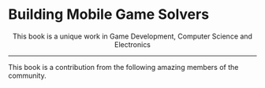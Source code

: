 # Building Mobile Game Solvers

<p style="text-align:center;">This book is a unique work in Game Development, Computer Science and Electronics</p>

<hr>

This book is a contribution from the following amazing members of the community.

